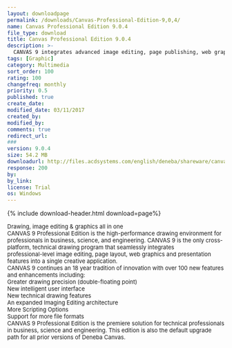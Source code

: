 ```yaml
---
layout: downloadpage
permalink: /downloads/Canvas-Professional-Edition-9,0,4/
name: Canvas Professional Edition 9.0.4
file_type: download
title: Canvas Professional Edition 9.0.4
description: >-
  CANVAS 9 integrates advanced image editing, page publishing, web graphics and presentation features into a single creative application
tags: [Graphic]
category: Multimedia
sort_order: 100
rating: 100
changefreq: monthly
priority: 0.5
published: true
create_date: 
modified_date: 03/11/2017
created_by: 
modified_by: 
comments: true
redirect_url: 
### 
version: 9.0.4
size: 54.2 MB
downloadurl: http://files.acdsystems.com/english/deneba/shareware/canvaspc/canvas.exe
response: 200
by: 
by_link: 
license: Trial
os: Windows
---
```


{% include download-header.html download=page%}

<p style="fix-download-text !important">
<p><font size="2">Drawing, image editing &amp; graphics all in one <br />
CANVAS 9 Professional Edition is the high-performance drawing environment for professionals in business, science, and engineering. CANVAS 9 is the only cross-platform, technical drawing program that seamlessly integrates <br />
professional-level image editing, page layout, web graphics and presentation features into a single creative application. <br />
CANVAS 9 continues an 18 year tradition of innovation with over 100 new features and enhancements including: <br />
Greater drawing precision (double-floating point) <br />
New intelligent user interface <br />
New technical drawing features <br />
An expanded Imaging Editing architecture <br />
More Scripting Options <br />
Support for more file formats <br />
CANVAS 9 Professional Edition is the premiere solution for technical professionals in business, science and engineering. This edition is also the default upgrade path for all prior versions of Deneba Canvas.</font></p></p>
